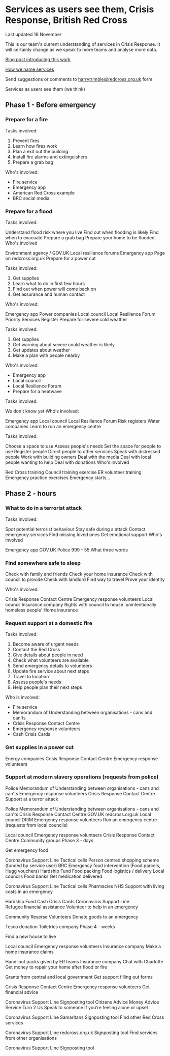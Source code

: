 # Services as users see them, Crisis Response, British Red Cross

Last updated 16 November

This is our team's current understanding of services in Crisis Response. It will
certainly change as we speak to more teams and analyse more data.

[Blog post introducing this work](https://medium.com/digital-and-innovation-at-british-red-cross/mapping-services-as-users-see-them-9b09c2defd69)

[How we name services](https://www.gov.uk/service-manual/design/naming-your-service)

Send suggestions or comments to harrytrimble@redcross.org.uk
form

Services as users see them (we think)

## Phase 1 - Before emergency

### Prepare for a fire

Tasks involved:

1. Prevent fires
1. Learn how fires work
1. Plan a exit out the building
1. Install fire alarms  and extinguishers
1. Prepare a grab bag

Who's involved:

* Fire service
* Emergency app
* American Red Cross example
* BRC social media


### Prepare for a flood

Tasks involved:

Understand flood risk where you live
Find out when flooding is likely
Find when to evacuate
Prepare a grab bag
Prepare your home to be flooded
Who's involved

Environment agency / GOV.UK
Local resilience forums
Emergency app
Page on redcross.org.uk
Prepare for a power cut

Tasks involved:

1. Get supplies
1. Learn what to do in first few hours
1. Find out when power will come back on
1. Get assurance and human contact

Who's involved:

Emergency app
Power companies
Local council
Local Resilience Forum
Priority Services Register
Prepare for severe cold weather

Tasks involved:

1. Get supplies
1. Get warning about severe could weather is likely
1. Get updates about weather
1. Make a plan with people nearby

Who's involved:

* Emergency app
* Local council
* Local Resilience Forum
* Prepare for a heatwave

Tasks involved:

We don't know yet
Who's involved:

Emergency app
Local council
Local Resilience Forum
Risk registers
Water companies
Learn to run an emergency centre

Tasks involved:

Choose a space to use
Assess people's needs
Set the space for people to use
Register people
Direct people to other services
Speak with distressed people
Work with building owners
Deal with the media
Deal with local people wanting to help
Deal with donations
Who's involved

Red Cross training
Council training exercise
ER volunteer training
Emergency practice exercises
Emergency starts...

## Phase 2 - hours

### What to do in a terrorist attack

Tasks involved:

Spot potential terrorist behaviour
Stay safe during a attack
Contact emergency services
Find missing loved ones
Get emotional support
Who's involved

Emergency app
GOV.UK
Police
999 - 55
What three words

### Find somewhere safe to sleep

Check with family and friends
Check your home insurance
Check with council to provide
Check with landlord
Find way to travel
Prove your identity

Who's involved:

Crisis Response Contact Centre
Emergency response volunteers
Local council
Insurance company
Rights with council to house 'unintentionally homeless people'
Home insurance

### Request support at a domestic fire

Tasks involved:
1. Become aware of urgent needs
1. Contact the Red Cross
1. Give details about people in need
1. Check what volunteers are available
1. Send emergency details to volunteers
1. Update fire service about next steps
1. Travel to location
1. Assess people's needs
1. Help people plan their next steps

Who is involved:

* Fire service
* Memorandum of Understanding between organisations - cans and can'ts
* Crisis Response Contact Centre
* Emergency response volunteers
* Cash Crisis Cards

### Get supplies in a power cut

Energy companies
Crisis Response Contact Centre
Emergency response volunteers

### Support at modern slavery operations (requests from police)

Police
Memorandum of Understanding between organisations - cans and can'ts
Emergency response volunteers
Crisis Response Contact Centre
Support at a terror attack

Police
Memorandum of Understanding between organisations - cans and can'ts
Crisis Response Contact Centre
GOV.UK
redcross.org.uk
Local council
DRIM
Emergency response volunteers
Run an emergency centre (requests from local councils)

Local council
Emergency response volunteers
Crisis Response Contact Centre
Community groups
Phase 3 - days

Get emergency food

Coronavirus Support Line
Tactical cells
Person centred shopping scheme (funded by service user)
BRC Emergency food intervention (Food parcels, Hugg vouchers)
Hardship Fund
Food packing
Food logistics / delivery
Local councils
Food banks
Get medication delivered

Coronavirus Support Line
Tactical cells
Pharmacies
NHS
Support with living costs in an emergency

Hardship Fund
Cash Crisis Cards
Coronavirus Support Line
Refugee financial assistance
Volunteer to help in an emergency

Community Reserse Volunteers
Donate goods to an emergency

Tesco donation
Toiletries company
Phase 4 - weeks

Find a new house to live

Local council
Emergency response volunteers
Insurance company
Make a home insurance claims

Hand-out packs given by ER teams
Insurance company
Chat with Charlotte
Get money to repair your home after flood or fire

Grants from central and local government
Get support filling out forms

Crisis Response Contact Centre
Emergency response volunteers
Get financial advice

Coronavirus Support Line
Signposting tool
Citizens Advice
Money Advice Service
Turn 2 Us
Speak to someone if you’re feeling alone or upset

Coronavirus Support Line
Samaritans
Signposting tool
Find other Red Cross services

Coronavirus Support Line
redcross.org.uk
Signposting tool
Find services from other organisations

Coronavirus Support Line
Signposting tool

